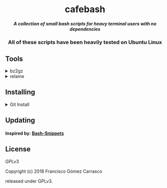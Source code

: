 <div align="center">

# cafebash

##### A collection of small bash scripts for heavy terminal users with no dependencies

### All of these scripts have been heavily tested on Ubuntu Linux

</div>

## Tools

<details>
<summary>bz2gz</summary>

compress a file to .bz2 or .gz the smallest of the two

<div align="center">

<img max-height="500px" max-width="500px" src="https://raw.githubusercontent.com/franci/cafebash/master/img/bz2gz-screenshot.png">

</div>
</details>

<details>
<summary>relame</summary>

change the .mp3 file using --avg option

<div align="center">

<img max-height="500px" max-width="500px" src="https://raw.githubusercontent.com/franci/cafebash/master/img/relame-screenshot.png">

</div>
</details>

## Installing

<details>
<summary>Git Install</summary>

* First clone the repository:  
```bash
git clone https://github.com/flikxxi/cafebash
```

* Then cd into the cloned directory:
```bash
cd cafebash
```

* Git checkout to the latest stable release
```bash
git checkout master
```

* Install all the scripts
```bash
./install.sh
```
this will let you choose which scripts to install

* Install all the scripts
```bash
./install.sh all
```

</details>


## Updating

#### Inspired by: [Bash-Snippets](https://github.com/alexanderepstein/Bash-Snippets)

## License

GPLv3

Copyright (c) 2018 Francisco Gómez Carrasco

released under GPLv3.
